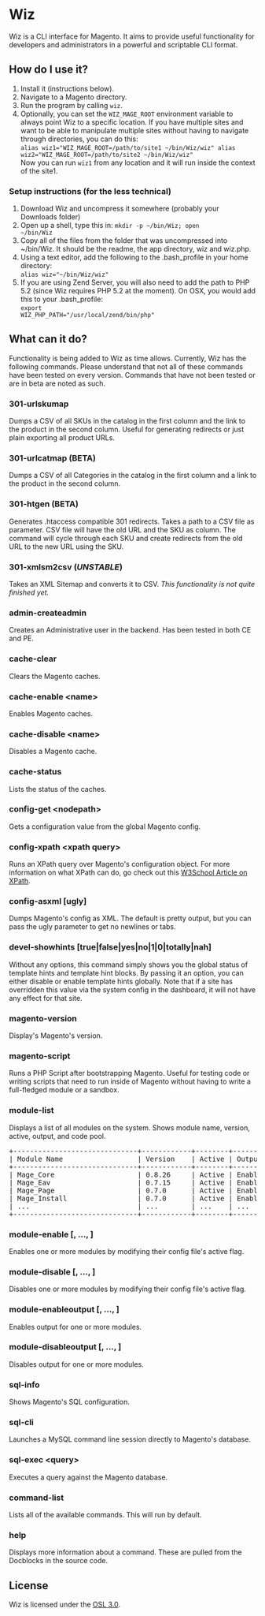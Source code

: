 # Wiz

Wiz is a CLI interface for Magento.  It aims to provide useful functionality for developers and administrators in a powerful and scriptable CLI format.

## How do I use it?

1. Install it (instructions below).
2. Navigate to a Magento directory.
3. Run the program by calling <code>wiz</code>.
4. Optionally, you can set the <code>WIZ\_MAGE\_ROOT</code> environment variable to always point Wiz to a specific location.  If you have multiple sites and want to be able to manipulate multiple sites without having to navigate through directories, you can do this:
<br/><code>alias wiz1="WIZ\_MAGE\_ROOT=/path/to/site1 ~/bin/Wiz/wiz"
alias wiz2="WIZ\_MAGE\_ROOT=/path/to/site2 ~/bin/Wiz/wiz"</code><br/>
Now you can run <code>wiz1</code> from any location and it will run inside the context of the site1.

### Setup instructions (for the less technical)

1. Download Wiz and uncompress it somewhere (probably your Downloads folder)
2. Open up a shell, type this in: <code>mkdir -p ~/bin/Wiz; open ~/bin/Wiz</code>
3. Copy all of the files from the folder that was uncompressed into ~/bin/Wiz.  It should be the readme, the app directory, wiz and wiz.php.
4. Using a text editor, add the following to the .bash_profile in your home directory:
<br/><code>alias wiz="~/bin/Wiz/wiz"</code>
5. If you are using Zend Server, you will also need to add the path to PHP 5.2 (since Wiz requires PHP 5.2 at the moment).  On OSX, you would add this to your .bash_profile:
<br/><code>export WIZ\_PHP\_PATH="/usr/local/zend/bin/php"</code>


## What can it do?

Functionality is being added to Wiz as time allows.  Currently, Wiz has the following commands.  Please understand that not all of these commands have been tested on every version.  Commands that have not been tested or are in beta are noted as such.

### 301-urlskumap

Dumps a CSV of all SKUs in the catalog in the first column and the link to the product in the second column.  Useful for generating redirects or just plain exporting all product URLs.

### 301-urlcatmap (BETA)

Dumps a CSV of all Categories in the catalog in the first column and a link to the product in the second column.

### 301-htgen (BETA)

Generates .htaccess compatible 301 redirects.  Takes a path to a CSV file as parameter.  CSV file will have the old URL and the SKU as column.  The command will cycle through each SKU and create redirects from the old URL to the new URL using the SKU.

### 301-xmlsm2csv (*UNSTABLE*)

Takes an XML Sitemap and converts it to CSV.  _This functionality is not quite finished yet._

### admin-createadmin

Creates an Administrative user in the backend.  Has been tested in both CE and PE.

### cache-clear

Clears the Magento caches.

### cache-enable &lt;name&gt;

Enables Magento caches.

### cache-disable &lt;name&gt;

Disables a Magento cache.

### cache-status

Lists the status of the caches.

### config-get &lt;nodepath&gt;

Gets a configuration value from the global Magento config.

### config-xpath &lt;xpath query&gt;

Runs an XPath query over Magento's configuration object.  For more information on what XPath can do, go check out this [W3School Article on XPath](http://www.w3schools.com/xpath/xpath_syntax.asp).

### config-asxml [ugly]

Dumps Magento's config as XML.  The default is pretty output, but you can pass the ugly parameter to get no newlines or tabs.

### devel-showhints [true|false|yes|no|1|0|totally|nah]

Without any options, this command simply shows you the global status of template hints and template hint blocks.  By passing it an option, you can either disable or enable template hints globally.  Note that if a site has overridden this value via the system config in the dashboard, it will not have any effect for that site.

### magento-version

Display's Magento's version.

### magento-script <filename>

Runs a PHP Script after bootstrapping Magento.  Useful for testing code or writing scripts that need to run inside of Magento without having to write a full-fledged module or a sandbox.

### module-list

Displays a list of all modules on the system.  Shows module name, version, active, output, and code pool.

<pre>+------------------------------+------------+--------+----------+-----------+
| Module Name                  | Version    | Active | Output   | Code Pool |
+------------------------------+------------+--------+----------+-----------+
| Mage_Core                    | 0.8.26     | Active | Enabled  | core      |
| Mage_Eav                     | 0.7.15     | Active | Enabled  | core      |
| Mage_Page                    | 0.7.0      | Active | Enabled  | core      |
| Mage_Install                 | 0.7.0      | Active | Enabled  | core      |
| ...                          | ...        | ...    | ...      | ...       |
+------------------------------+------------+--------+----------+-----------+
</pre>

### module-enable <module> [<module2>, ..., <modulen>]

Enables one or more modules by modifying their config file's active flag.

### module-disable <module> [<module2>, ..., <modulen>]

Disables one or more modules by modifying their config file's active flag.

### module-enableoutput <module> [<module2>, ..., <modulen>]

Enables output for one or more modules.

### module-disableoutput <module> [<module2>, ..., <modulen>]

Disables output for one or more modules.

### sql-info

Shows Magento's SQL configuration.

### sql-cli

Launches a MySQL command line session directly to Magento's database.

### sql-exec &lt;query&gt;

Executes a query against the Magento database.

### command-list

Lists all of the available commands.  This will run by default.

### help <command>

Displays more information about a command.  These are pulled from the Docblocks in the source code.

## License

Wiz is licensed under the [OSL 3.0](http://opensource.org/licenses/osl-3.0.php).